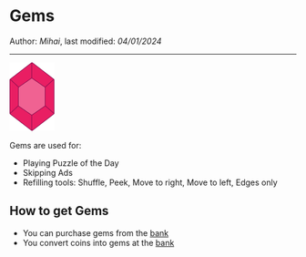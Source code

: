 ﻿# Gems

Author: *Mihai*, last modified: _04/01/2024_

---

![Gem](images/gem.png?h=48)

Gems are used for:

* Playing Puzzle of the Day
* Skipping Ads
* Refilling tools: Shuffle, Peek, Move to right, Move to left, Edges only

## How to get Gems

* You can purchase gems from the [bank](https://frenzygames.net/custom/bank)
* You convert coins into gems at the [bank](https://frenzygames.net/custom/bank)
